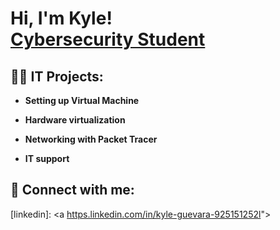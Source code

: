 <h1>Hi, I'm Kyle! <br/><a href="[https://github.com/K4iju"></a><a href="[(https://www.linkedin.com/in/kyle-guevara-925151252?trk=people-guest_people_search-card))](https://www.linkedin.com/in/kyle-guevara-925151252?trk=people-guest_people_search-card)">Cybersecurity Student</a>

<h2>👨‍💻 IT Projects:</h2>

- <b>Setting up Virtual Machine</b>

- <b> Hardware virtualization </b>
 
- <b>Networking with Packet Tracer</b>
 
- <b>IT support</b>





<h2> 🤳 Connect with me:</h2>

[linkedin]: <a [https.linkedin.com/in/kyle-guevara-925151252l](https://www.linkedin.com/in/kyle-guevara-925151252/)"></a>

